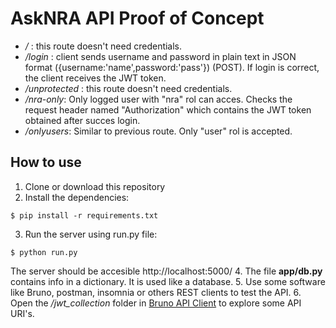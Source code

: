 # AskNRA API Proof of Concept
* */* : this route doesn't need credentials.
* */login* : client sends username and password in plain text in JSON format ({username:'name',password:'pass'}) (POST). If login is correct, the client receives the JWT token.
* */unprotected* : this route doesn't need credentials.
* */nra-only*: Only logged user with "nra" rol can acces. Checks the request header named "Authorization" which contains the JWT token obtained after succes login.
* */onlyusers*: Similar to previous route. Only "user" rol is accepted.

## How to use
1. Clone or download this repository
2. Install the dependencies:
```
$ pip install -r requirements.txt
```
3. Run the server using run.py file:
```
$ python run.py
```
The server should be accesible http://localhost:5000/
4. The file **app/db.py** contains info in a dictionary. It is used like a database.
5. Use some software like Bruno, postman, insomnia or others REST clients to test the API.
6. Open the */jwt_collection* folder in [Bruno API Client](https://www.usebruno.com/) to explore some API URI's.